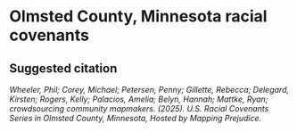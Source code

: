 # Olmsted County, Minnesota racial covenants

## Suggested citation

*Wheeler, Phil; Corey, Michael; Petersen, Penny; Gillette, Rebecca; Delegard, Kirsten; Rogers, Kelly; Palacios, Amelia; Belyn, Hannah; Mattke, Ryan; crowdsourcing community mapmakers. (2025). U.S. Racial Covenants Series in Olmsted County, Minnesota, Hosted by Mapping Prejudice.*